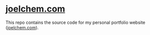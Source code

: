 # [joelchem.com](https://joelchem.com)

This repo contains the source code for my personal portfolio website ([joelchem.com](https://joelchem.com)). 
